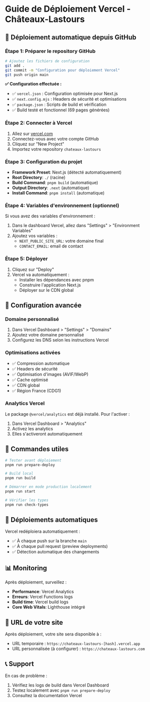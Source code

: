 # Guide de Déploiement Vercel - Châteaux-Lastours

## 🚀 Déploiement automatique depuis GitHub

### Étape 1: Préparer le repository GitHub
```bash
# Ajoutez les fichiers de configuration
git add .
git commit -m "Configuration pour déploiement Vercel"
git push origin main
```

**✅ Configuration effectuée :**
- ✅ `vercel.json` : Configuration optimisée pour Next.js
- ✅ `next.config.mjs` : Headers de sécurité et optimisations
- ✅ `package.json` : Scripts de build et vérification  
- ✅ Build testé et fonctionnel (69 pages générées)

### Étape 2: Connecter à Vercel
1. Allez sur [vercel.com](https://vercel.com)
2. Connectez-vous avec votre compte GitHub
3. Cliquez sur "New Project"
4. Importez votre repository `chateaux-lastours`

### Étape 3: Configuration du projet
- **Framework Preset**: Next.js (détecté automatiquement)
- **Root Directory**: `./` (racine)
- **Build Command**: `pnpm build` (automatique)
- **Output Directory**: `.next` (automatique)
- **Install Command**: `pnpm install` (automatique)

### Étape 4: Variables d'environnement (optionnel)
Si vous avez des variables d'environnement :
1. Dans le dashboard Vercel, allez dans "Settings" > "Environment Variables"
2. Ajoutez vos variables :
   - `NEXT_PUBLIC_SITE_URL`: votre domaine final
   - `CONTACT_EMAIL`: email de contact

### Étape 5: Déployer
1. Cliquez sur "Deploy"
2. Vercel va automatiquement :
   - Installer les dépendances avec pnpm
   - Construire l'application Next.js
   - Déployer sur le CDN global

## 🔧 Configuration avancée

### Domaine personnalisé
1. Dans Vercel Dashboard > "Settings" > "Domains"
2. Ajoutez votre domaine personnalisé
3. Configurez les DNS selon les instructions Vercel

### Optimisations activées
- ✅ Compression automatique
- ✅ Headers de sécurité
- ✅ Optimisation d'images (AVIF/WebP)
- ✅ Cache optimisé
- ✅ CDN global
- ✅ Région France (CDG1)

### Analytics Vercel
Le package `@vercel/analytics` est déjà installé. Pour l'activer :
1. Dans Vercel Dashboard > "Analytics"
2. Activez les analytics
3. Elles s'activeront automatiquement

## 🚀 Commandes utiles

```bash
# Tester avant déploiement
pnpm run prepare-deploy

# Build local
pnpm run build

# Démarrer en mode production localement
pnpm run start

# Vérifier les types
pnpm run check-types
```

## 🔄 Déploiements automatiques

Vercel redéploiera automatiquement :
- ✅ À chaque push sur la branche `main`
- ✅ À chaque pull request (preview deployments)
- ✅ Détection automatique des changements

## 📊 Monitoring

Après déploiement, surveillez :
- **Performance**: Vercel Analytics
- **Erreurs**: Vercel Functions logs
- **Build time**: Vercel build logs
- **Core Web Vitals**: Lighthouse intégré

## 🎯 URL de votre site

Après déploiement, votre site sera disponible à :
- URL temporaire : `https://chateaux-lastours-[hash].vercel.app`
- URL personnalisée (à configurer) : `https://chateaux-lastours.com`

## 📞 Support

En cas de problème :
1. Vérifiez les logs de build dans Vercel Dashboard
2. Testez localement avec `pnpm run prepare-deploy`
3. Consultez la documentation Vercel
